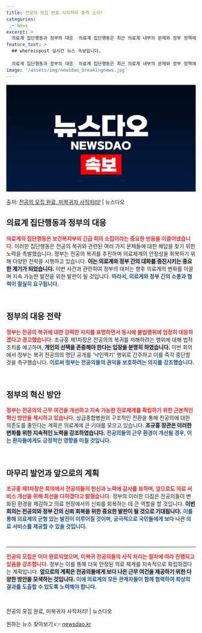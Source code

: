 ```yaml
---
title: 전공의 모집 완료 사직처리 충격 소식!
categories:
  - News
excerpt: >
  의료계 집단행동과 정부의 대응  의료계 집단행동은 최근 의료계 내부의 문제와 정부 정책에 대해 깊은 관심을 …
feature_text: >
  ## whereispost 실시간 뉴스 속보입니다.

  의료계 집단행동과 정부의 대응  의료계 집단행동은 최근 의료계 내부의 문제와 정부 정책에 대해 깊은 관심을 …
image: '/assets/img/newsdao_breakingnews.jpg'
---
```


![뉴스다오 속보](/assets/img/newsdao_breakingnews.jpg)

<p>출처: <a href="https://newsdao.kr/4912" rel="dofollow">전공의 모집 완료, 미복귀자 사직처리!</a> | 뉴스다오</p>

<h2 data-ke-size="size26">의료계 집단행동과 정부의 대응</h2>

<div>
<p data-ke-size="size16"><b><span style="color: #ee2323;">의료계의 집단행동은 보건복지부의 긴급 회의 소집이라는 중요한 반응을 이끌어냈습니다.</span></b> 이러한 집단행동은 전공의 복귀와 관련된 여러 가지 문제들에 대한 해답을 찾기 위한 노력을 촉발했습니다. 정부는 전공의 복귀를 추진하며 의료체계의 안정성을 회복하기 위해 다양한 전략을 시행하고 있습니다. <b><span style="background-color: #21538527;">이는 의료계와 정부 간의 대화를 증진시키는 중요한 계기가 되었습니다.</span></b> 이번 사건과 관련하여 정부의 대처는 향후 의료계의 변화를 이끌며 지속 가능한 발전을 위한 발판이 될 것입니다. <b><span style="color: #1a5490;">따라서, 의료계와 정부 간의 소통과 협력이 절실히 요구됩니다.</span></b></p>
</div>

<p data-ke-size="size16">&nbsp;</p>

<h2 data-ke-size="size26">정부의 대응 전략</h2>

<div>
<p data-ke-size="size16"><b><span style="color: #ee2323;">정부는 전공의 복귀에 대한 강력한 지지를 표명하면서 동시에 불법행위에 엄정히 대응하겠다고 경고했습니다.</span></b> 조규홍 제1차장은 전공의의 복귀를 저해하려는 행위에 대해 법적 조치를 예고하며, <b><span style="background-color: #21538527;">개인의 선택을 존중해야 한다는 입장을 분명히 하였습니다.</span></b> 이번 회의에서 정부는 복귀 전공의의 명단 공개를 '낙인찍기' 행위로 간주하고 이를 즉각 중단할 것을 촉구했습니다. <b><span style="color: #1a5490;">이로써 정부는 전공의들의 권익을 보호하려는 의지를 강조했습니다.</span></b></p>
</div>

<p data-ke-size="size16">&nbsp;</p>

<h2 data-ke-size="size26">정부의 혁신 방안</h2>

<div>
<p data-ke-size="size16"><b><span style="color: #ee2323;">정부는 전공의의 근무 여건을 개선하고 지속 가능한 진료체계를 확립하기 위한 근본적인 혁신 방안을 제시하고 있습니다.</span></b> 상급종합병원의 구조적인 전환을 통해 전공의에 대한 의존도를 줄인다는 계획은 의료계에 큰 기대를 모으고 있습니다. <b><span style="background-color: #21538527;">조규홍 장관은 이러한 변화를 위한 지속적인 노력을 강조하였습니다.</span></b> <b><span style="color: #1a5490;">전공의들의 근무 환경이 개선될 경우, 이는 환자들에게도 긍정적인 영향을 미칠 것입니다.</span></b></p>
</div>

<p data-ke-size="size16">&nbsp;</p>

<h2 data-ke-size="size26">마무리 발언과 앞으로의 계획</h2>

<div>
<p data-ke-size="size16"><b><span style="color: #ee2323;">조규홍 제1차장은 회의에서 전공의들의 헌신과 노력에 감사를 표하며, 앞으로도 의료 서비스 개선을 위해 최선을 다하겠다고 밝혔습니다.</span></b> 정부의 이러한 다짐은 전공의들이 변화된 환경을 체감하고 의료 현장에서의 신뢰를 회복하는 데 큰 역할을 할 것입니다. <b><span style="background-color: #21538527;">이번 회의는 전공의와 정부 간의 신뢰 회복을 위한 중요한 발판이 될 것으로 기대됩니다.</span></b> <b><span style="color: #1a5490;">이를 통해 의료계의 균형 있는 발전이 이루어질 것이며, 궁극적으로 국민들에게 보다 나은 의료 서비스를 제공할 수 있을 것입니다.</span></b></p>
</div>

<p data-ke-size="size16">&nbsp;</p>

<hr>

<div>
<p data-ke-size="size16"><b><span style="color: #ee2323;">전공의 모집은 이미 완료되었으며, 미복귀 전공의들의 사직 처리는 절차에 따라 진행되고 있음을 강조합니다.</span></b> 정부는 이를 통해 더욱 안정된 의료 체계를 지속적으로 확립하겠다는 계획입니다. <b><span style="background-color: #21538527;">앞으로의 계획은 전공의들에게 보다 나은 근무 여건을 제공하기 위한 다양한 방안을 모색하는 것입니다.</span></b> <b><span style="color: #1a5490;">이에 의료계의 모든 관계자들이 함께 협력하여 최상의 결과를 도출할 수 있도록 노력해야 합니다.</span></b></p>
</div>

<p data-ke-size="size16">&nbsp;</p> 

<p data-ke-size="size16"><a href="https://newsdao.kr/4912" style="text-decoration: none;">전공의 모집 완료, 미복귀자 사직처리! | 뉴스다오</a></p> 

원하는 뉴스 찾아보기 👉 <a href="https://newsdao.kr" rel="dofollow">newsdao.kr</a>


